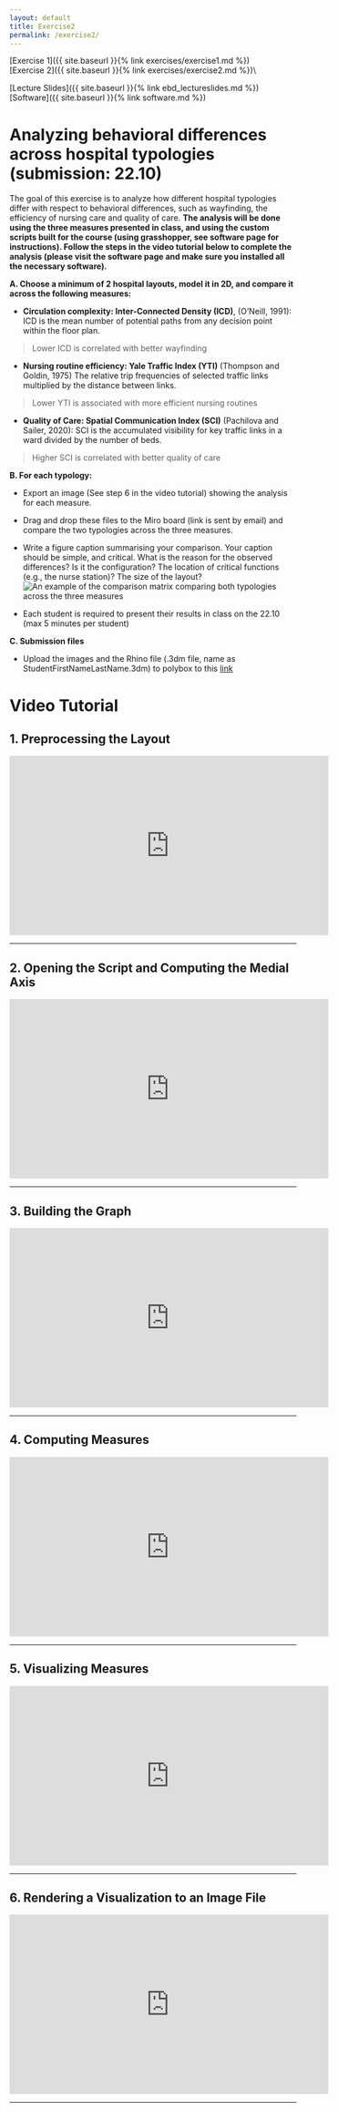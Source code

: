 ```yaml
---
layout: default
title: Exercise2
permalink: /exercise2/
---
```


[Exercise 1]({{ site.baseurl }}{% link exercises/exercise1.md %})\
[Exercise 2]({{ site.baseurl }}{% link exercises/exercise2.md %})\
<!--[Exercise 3]({{ site.baseurl }}{% link exercises/exercise3.md %})\-->
[Lecture Slides]({{ site.baseurl }}{% link ebd_lectureslides.md %})\
[Software]({{ site.baseurl }}{% link software.md %})

#  Analyzing behavioral differences across hospital typologies (submission: 22.10)
The goal of this exercise is to analyze how different hospital typologies differ with respect to behavioral differences, such as wayfinding, the efficiency of nursing care and quality of care.
**The analysis will be done using the three measures presented in class, and using the custom scripts built for the course (using grasshopper, see software page for instructions). Follow the steps in the video tutorial below to complete the analysis (please visit the software page and make sure you installed all the necessary software).**

**A. Choose a minimum of 2 hospital layouts, model it in 2D, and compare it across the following measures:**

* **Circulation complexity: Inter-Connected Density (ICD)**, (O’Neill, 1991): ICD is the mean number of potential paths from any decision point within the floor plan. 
> Lower  ICD is correlated with better wayfinding 

* **Nursing routine efficiency: Yale Traffic Index (YTI)** (Thompson and Goldin, 1975)
The relative trip frequencies of selected traffic links multiplied by the distance between links. 
> Lower YTI is associated with more efficient nursing routines 

* **Quality of Care:  Spatial Communication Index (SCI)** (Pachilova and Sailer, 2020): SCI is the accumulated visibility for key traffic links in a ward divided by the number of beds. 
> Higher SCI is correlated with better quality of care 

**B. For each typology:**
* Export an image (See step 6 in the video tutorial) showing the analysis for each measure. 
* Drag and drop these files to the Miro board (link is sent by email) and compare the two typologies across the three measures. 
* Write a figure caption summarising your comparison. Your caption should be simple, and critical. What is the reason for the observed differences? Is it the configuration? The location of critical functions (e.g., the nurse station)? The size of the layout? 
![An example of the comparison matrix comparing both typologies across the three measures](/assets/images/ExampleMatrix.JPG)

* Each student is required to present their results in class on the 22.10  (max 5 minutes per student) 

**C. Submission files**
* Upload the images and the Rhino file (.3dm file, name as StudentFirstNameLastName.3dm) to polybox to this [link](https://polybox.ethz.ch/index.php/s/pVmCbbMoBLpgyP2)

# Video Tutorial 
## 1. Preprocessing the Layout

<iframe width="560" height="315" src="https://www.youtube.com/embed/aBzpHc8Mf4U" title="YouTube video player" frameborder="0" allow="accelerometer; autoplay; clipboard-write; encrypted-media; gyroscope; picture-in-picture" allowfullscreen></iframe>

* * *

## 2. Opening the Script and Computing the Medial Axis

<iframe width="560" height="315" src="https://www.youtube.com/embed/qEaVwEMZeyY" title="YouTube video player" frameborder="0" allow="accelerometer; autoplay; clipboard-write; encrypted-media; gyroscope; picture-in-picture" allowfullscreen></iframe>

* * *

## 3. Building the Graph

<iframe width="560" height="315" src="https://www.youtube.com/embed/hQt4_EK0nKw" title="YouTube video player" frameborder="0" allow="accelerometer; autoplay; clipboard-write; encrypted-media; gyroscope; picture-in-picture" allowfullscreen></iframe>

* * *

## 4. Computing Measures

<iframe width="560" height="315" src="https://www.youtube.com/embed/cmsKklp2qEw" title="YouTube video player" frameborder="0" allow="accelerometer; autoplay; clipboard-write; encrypted-media; gyroscope; picture-in-picture" allowfullscreen></iframe>

* * *

## 5. Visualizing Measures

<iframe width="560" height="315" src="https://www.youtube.com/embed/g0aWGNtUkQg" title="YouTube video player" frameborder="0" allow="accelerometer; autoplay; clipboard-write; encrypted-media; gyroscope; picture-in-picture" allowfullscreen></iframe>

* * * 

## 6. Rendering a Visualization to an Image File

<iframe width="560" height="315" src="https://www.youtube.com/embed/5IcUh2u1Ox0" title="YouTube video player" frameborder="0" allow="accelerometer; autoplay; clipboard-write; encrypted-media; gyroscope; picture-in-picture" allowfullscreen></iframe>

* * *
